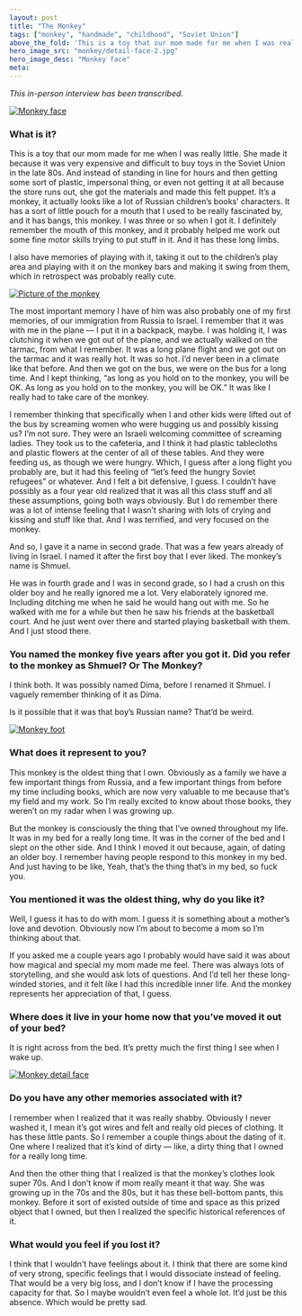 ```yaml
---
layout: post
title: "The Monkey"
tags: ["monkey", "handmade", "childhood", "Soviet Union"]
above_the_fold: 'This is a toy that our mom made for me when I was really little. She made it because it was very expensive and difficult to buy toys in the Soviet Union in the late 80s. And instead of standing in line for hours and then getting some sort of plastic, impersonal thing, or even not getting it at all because the store runs out, she got the materials and made this felt puppet.'
hero_image_src: "monkey/detail-face-2.jpg"
hero_image_desc: "Monkey face"
meta: 
---
```


_This in-person interview has been transcribed._

[![Monkey face](/assets/img/monkey/detail-face-2.jpg)](/assets/img/monkey/detail-face-2.jpg)


### What is it?
This is a toy that our mom made for me when I was really little. She made it because it was very expensive and difficult to buy toys in the Soviet Union in the late 80s. And instead of standing in line for hours and then getting some sort of plastic, impersonal thing, or even not getting it at all because the store runs out, she got the materials and made this felt puppet. It’s a monkey, it actually looks like a lot of Russian children’s books’ characters. It has a sort of little pouch for a mouth that I used to be really fascinated by, and it has bangs, this monkey. I was three or so when I got it. I definitely remember the mouth of this monkey, and it probably helped me work out some fine motor skills trying to put stuff in it. And it has these long limbs. 

I also have memories of playing with it, taking it out to the children’s play area and playing with it on the monkey bars and making it swing from them, which in retrospect was probably really cute.


[![Picture of the monkey](/assets/img/monkey/front.jpg)](/assets/img/monkey/front.jpg)

The most important memory I have of him was also probably one of my first memories, of our immigration from Russia to Israel. I remember that it was with me in the plane — I put it in a backpack, maybe. I was holding it, I was clutching it when we got out of the plane, and we actually walked on the tarmac, from what I remember. It was a long plane flight and we got out on the tarmac and it was really hot. It was so hot. I’d never been in a climate like that before. And then we got on the bus, we were on the bus for a long time. And I kept thinking, “as long as you hold on to the monkey, you will be OK. As long as you hold on to the monkey, you will be OK.” It was like I really had to take care of the monkey.

I remember thinking that specifically when I and other kids were lifted out of the bus by screaming women who were hugging us and possibly kissing us? I’m not sure. They were an Israeli welcoming committee of screaming ladies. They took us to the cafeteria, and I think it had plastic tablecloths and plastic flowers at the center of all of these tables. And they were feeding us, as though we were hungry. Which, I guess after a long flight you probably are, but it had this feeling of “let’s feed the hungry Soviet refugees” or whatever. And I felt a bit defensive, I guess. I couldn’t have possibly as a four year old realized that it was all this class stuff and all these assumptions, going both ways obviously. But I do remember there was a lot of intense feeling that I wasn’t sharing with lots of crying and kissing and stuff like that. And I was terrified, and very focused on the monkey.

And so, I gave it a name in second grade. That was a few years already of living in Israel. I named it after the first boy that I ever liked. The monkey’s name is Shmuel. 

He was in fourth grade and I was in second grade, so I had a crush on this older boy and he really ignored me a lot. Very elaborately ignored me. Including ditching me when he said he would hang out with me. So he walked with me for a while but then he saw his friends at the basketball court. And he just went over there and started playing basketball with them. And I just stood there. 

### You named the monkey five years after you got it. Did you refer to the monkey as Shmuel? Or The Monkey?

I think both. It was possibly named Dima, before I renamed it Shmuel. I vaguely remember thinking of it as Dima. 

Is it possible that it was that boy’s Russian name? That’d be weird. 

[![Monkey foot](/assets/img/monkey/foot.jpg)](/assets/img/monkey/foot.jpg)

### What does it represent to you?

This monkey is the oldest thing that I own. Obviously as a family we have a few important things from Russia, and a few important things from before my time including books, which are now very valuable to me because that’s my field and my work. So I’m really excited to know about those books, they weren’t on my radar when I was growing up.

But the monkey is consciously the thing that I’ve owned throughout my life. It was in my bed for a really long time. It was in the corner of the bed and I slept on the other side. And I think I moved it out because, again, of dating an older boy. I remember having people respond to this monkey in my bed. And just having to be like, Yeah, that’s the thing that’s in my bed, so fuck you. 

### You mentioned it was the oldest thing, why do you like it?

Well, I guess it has to do with mom. I guess it is something about a mother’s love and devotion. Obviously now I’m about to become a mom so I’m thinking about that.

If you asked me a couple years ago I probably would have said it was about how magical and special my mom made me feel. There was always lots of storytelling, and she would ask lots of questions. And I’d tell her these long-winded stories, and it felt like I had this incredible inner life. And the monkey represents her appreciation of that, I guess.

### Where does it live in your home now that you’ve moved it out of your bed?

It is right across from the bed. It’s pretty much the first thing I see when I wake up.

[![Monkey detail face](/assets/img/monkey/detail-face.jpg)](/assets/img/monkey/detail-face.jpg)

### Do you have any other memories associated with it?

I remember when I realized that it was really shabby. Obviously I never washed it, I mean it’s got wires and felt and really old pieces of clothing. It has these little pants. So I remember a couple things about the dating of it. One where I realized that it’s kind of dirty — like, a dirty thing that I owned for a really long time. 

And then the other thing that I realized is that the monkey’s clothes look super 70s. And I don’t know if mom really meant it that way. She was growing up in the 70s and the 80s, but it has these bell-bottom pants, this monkey. Before it sort of existed outside of time and space as this prized object that I owned, but then I realized the specific historical references of it.

### What would you feel if you lost it?

I think that I wouldn’t have feelings about it. I think that there are some kind of very strong, specific feelings that I would dissociate instead of feeling. That would be a very big loss, and I don’t know if I have the processing capacity for that. So I maybe wouldn’t even feel a whole lot. It’d just be this absence. Which would be pretty sad.
